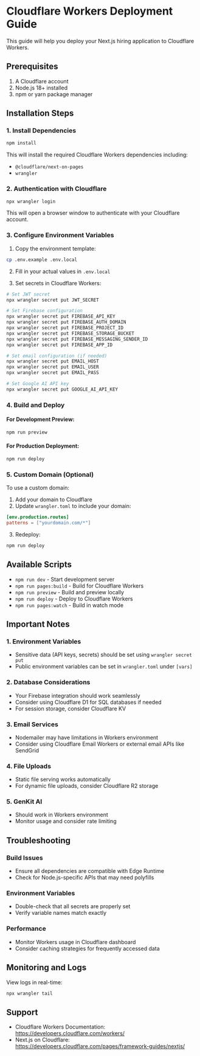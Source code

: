 # Cloudflare Workers Deployment Guide

This guide will help you deploy your Next.js hiring application to Cloudflare Workers.

## Prerequisites

1. A Cloudflare account
2. Node.js 18+ installed
3. npm or yarn package manager

## Installation Steps

### 1. Install Dependencies

```bash
npm install
```

This will install the required Cloudflare Workers dependencies including:
- `@cloudflare/next-on-pages`
- `wrangler`

### 2. Authentication with Cloudflare

```bash
npx wrangler login
```

This will open a browser window to authenticate with your Cloudflare account.

### 3. Configure Environment Variables

1. Copy the environment template:
```bash
cp .env.example .env.local
```

2. Fill in your actual values in `.env.local`

3. Set secrets in Cloudflare Workers:
```bash
# Set JWT secret
npx wrangler secret put JWT_SECRET

# Set Firebase configuration
npx wrangler secret put FIREBASE_API_KEY
npx wrangler secret put FIREBASE_AUTH_DOMAIN
npx wrangler secret put FIREBASE_PROJECT_ID
npx wrangler secret put FIREBASE_STORAGE_BUCKET
npx wrangler secret put FIREBASE_MESSAGING_SENDER_ID
npx wrangler secret put FIREBASE_APP_ID

# Set email configuration (if needed)
npx wrangler secret put EMAIL_HOST
npx wrangler secret put EMAIL_USER
npx wrangler secret put EMAIL_PASS

# Set Google AI API key
npx wrangler secret put GOOGLE_AI_API_KEY
```

### 4. Build and Deploy

#### For Development Preview:
```bash
npm run preview
```

#### For Production Deployment:
```bash
npm run deploy
```

### 5. Custom Domain (Optional)

To use a custom domain:

1. Add your domain to Cloudflare
2. Update `wrangler.toml` to include your domain:
```toml
[env.production.routes]
patterns = ["yourdomain.com/*"]
```
3. Redeploy:
```bash
npm run deploy
```

## Available Scripts

- `npm run dev` - Start development server
- `npm run pages:build` - Build for Cloudflare Workers
- `npm run preview` - Build and preview locally
- `npm run deploy` - Deploy to Cloudflare Workers
- `npm run pages:watch` - Build in watch mode

## Important Notes

### 1. Environment Variables
- Sensitive data (API keys, secrets) should be set using `wrangler secret put`
- Public environment variables can be set in `wrangler.toml` under `[vars]`

### 2. Database Considerations
- Your Firebase integration should work seamlessly
- Consider using Cloudflare D1 for SQL databases if needed
- For session storage, consider Cloudflare KV

### 3. Email Services
- Nodemailer may have limitations in Workers environment
- Consider using Cloudflare Email Workers or external email APIs like SendGrid

### 4. File Uploads
- Static file serving works automatically
- For dynamic file uploads, consider Cloudflare R2 storage

### 5. GenKit AI
- Should work in Workers environment
- Monitor usage and consider rate limiting

## Troubleshooting

### Build Issues
- Ensure all dependencies are compatible with Edge Runtime
- Check for Node.js-specific APIs that may need polyfills

### Environment Variables
- Double-check that all secrets are properly set
- Verify variable names match exactly

### Performance
- Monitor Workers usage in Cloudflare dashboard
- Consider caching strategies for frequently accessed data

## Monitoring and Logs

View logs in real-time:
```bash
npx wrangler tail
```

## Support

- Cloudflare Workers Documentation: https://developers.cloudflare.com/workers/
- Next.js on Cloudflare: https://developers.cloudflare.com/pages/framework-guides/nextjs/
